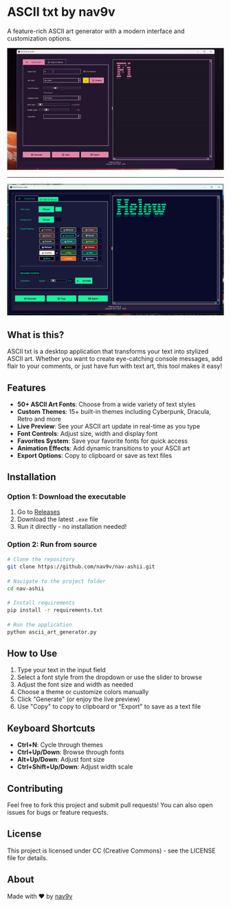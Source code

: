 # ASCII txt by nav9v

A feature-rich ASCII art generator with a modern interface and customization options.

![ASCII Art Generator Screenshot](img/sr.gif)

---

![Themes](img/sc1.png)


## What is this?

ASCII txt is a desktop application that transforms your text into stylized ASCII art. Whether you want to create eye-catching console messages, add flair to your comments, or just have fun with text art, this tool makes it easy!

## Features

- **50+ ASCII Art Fonts**: Choose from a wide variety of text styles
- **Custom Themes**: 15+ built-in themes including Cyberpunk, Dracula, Retro and more
- **Live Preview**: See your ASCII art update in real-time as you type
- **Font Controls**: Adjust size, width and display font
- **Favorites System**: Save your favorite fonts for quick access
- **Animation Effects**: Add dynamic transitions to your ASCII art
- **Export Options**: Copy to clipboard or save as text files

## Installation

### Option 1: Download the executable
1. Go to [Releases](https://github.com/nav9v/nav-ashii/releases)
2. Download the latest `.exe` file
3. Run it directly - no installation needed!

### Option 2: Run from source
```bash
# Clone the repository
git clone https://github.com/nav9v/nav-ashii.git

# Navigate to the project folder
cd nav-ashii

# Install requirements
pip install -r requirements.txt

# Run the application
python ascii_art_generator.py
```

## How to Use

1. Type your text in the input field
2. Select a font style from the dropdown or use the slider to browse
3. Adjust the font size and width as needed
4. Choose a theme or customize colors manually
5. Click "Generate" (or enjoy the live preview)
6. Use "Copy" to copy to clipboard or "Export" to save as a text file

## Keyboard Shortcuts

- **Ctrl+N**: Cycle through themes
- **Ctrl+Up/Down**: Browse through fonts
- **Alt+Up/Down**: Adjust font size
- **Ctrl+Shift+Up/Down**: Adjust width scale

## Contributing

Feel free to fork this project and submit pull requests! You can also open issues for bugs or feature requests.

## License

This project is licensed under CC (Creative Commons) - see the LICENSE file for details.

## About

Made with ❤️ by [nav9v](https://github.com/nav9v/)